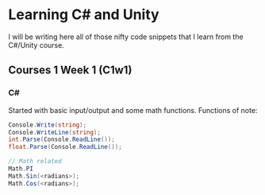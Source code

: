 # Learning C# and Unity
I will be writing here all of those nifty code snippets that I learn from the C#/Unity course.

## Courses 1 Week 1 (C1w1)
### C#
Started with basic input/output and some math functions.
Functions of note:

```csharp
Console.Write(string);
Console.WriteLine(string);
int.Parse(Console.ReadLine());
float.Parse(Console.ReadLine());

// Math related
Math.PI
Math.Sin(<radians>);
Math.Cos(<radians>);
```
